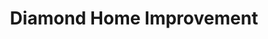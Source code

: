---
title: "Diamond Home Improvement"
url: /grants-pass/diamond-home-improvement/
shop: hardware
---